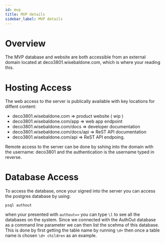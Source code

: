```yaml
---
id: mvp
title: MVP details
sidebar_label: MVP details
---
```


# Overview

The MVP database and website are both accessible from an external domain located at deco3801.wisebaldone.com, which is where your reading this.

# Hosting Access

The web access to the server is publically available with key locations for diffent content:

* deco3801.wisebaldone.com => product website ( wip )
* deco3801.wisebaldone.com/app => web app endpoint
* deco3801.wisebaldone.com/docs => developer documentation
* deco3801.wisebaldone.com/docs/api => ReST API documentation
* deco3801.wisebaldone.com/api => ReST API endpoing.

Remote access to the server can be done by sshing into the domain with the username: deco3801 and the authentication is the username typed in reverse.

# Database Access

To access the database, once your signed into the server you can access the postgres database by using:

`psql authout`

when your presented with `authout=>` you can type `\l` to see all the databases on the system. Since we connected with the AuthOut database as a command line parameter we can then list the scehma of this database. This is done by first getting the table name by running `\d+` then once a table name is chosen `\d+ children` as an example.